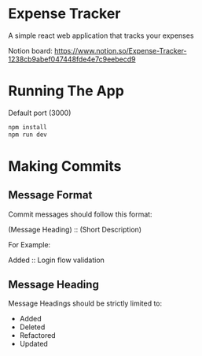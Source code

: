 # Expense Tracker
A simple react web application that tracks your expenses

Notion board: https://www.notion.so/Expense-Tracker-1238cb9abef047448fde4e7c9eebecd9

# Running The App
Default port (3000) 
```javascript
npm install
npm run dev
```

# Making Commits

## Message Format
Commit messages should follow this format:

(Message Heading) :: (Short Description)

For Example:

Added :: Login flow validation

## Message Heading

Message Headings should be strictly limited to:
- Added
- Deleted
- Refactored
- Updated
